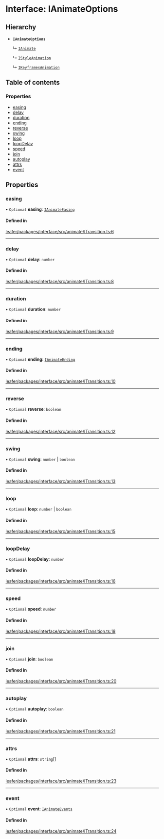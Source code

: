 # Interface: IAnimateOptions

## Hierarchy

- **`IAnimateOptions`**

  ↳ [`IAnimate`](IAnimate.md)

  ↳ [`IStyleAnimation`](IStyleAnimation.md)

  ↳ [`IKeyframesAnimation`](IKeyframesAnimation.md)

## Table of contents

### Properties

- [easing](IAnimateOptions.md#easing)
- [delay](IAnimateOptions.md#delay)
- [duration](IAnimateOptions.md#duration)
- [ending](IAnimateOptions.md#ending)
- [reverse](IAnimateOptions.md#reverse)
- [swing](IAnimateOptions.md#swing)
- [loop](IAnimateOptions.md#loop)
- [loopDelay](IAnimateOptions.md#loopdelay)
- [speed](IAnimateOptions.md#speed)
- [join](IAnimateOptions.md#join)
- [autoplay](IAnimateOptions.md#autoplay)
- [attrs](IAnimateOptions.md#attrs)
- [event](IAnimateOptions.md#event)

## Properties

### easing

• `Optional` **easing**: [`IAnimateEasing`](../modules.md#ianimateeasing)

#### Defined in

[leafer/packages/interface/src/animate/ITransition.ts:6](https://github.com/leaferjs/leafer/blob/4821e21/packages/interface/src/animate/ITransition.ts#L6)

___

### delay

• `Optional` **delay**: `number`

#### Defined in

[leafer/packages/interface/src/animate/ITransition.ts:8](https://github.com/leaferjs/leafer/blob/4821e21/packages/interface/src/animate/ITransition.ts#L8)

___

### duration

• `Optional` **duration**: `number`

#### Defined in

[leafer/packages/interface/src/animate/ITransition.ts:9](https://github.com/leaferjs/leafer/blob/4821e21/packages/interface/src/animate/ITransition.ts#L9)

___

### ending

• `Optional` **ending**: [`IAnimateEnding`](../modules.md#ianimateending)

#### Defined in

[leafer/packages/interface/src/animate/ITransition.ts:10](https://github.com/leaferjs/leafer/blob/4821e21/packages/interface/src/animate/ITransition.ts#L10)

___

### reverse

• `Optional` **reverse**: `boolean`

#### Defined in

[leafer/packages/interface/src/animate/ITransition.ts:12](https://github.com/leaferjs/leafer/blob/4821e21/packages/interface/src/animate/ITransition.ts#L12)

___

### swing

• `Optional` **swing**: `number` \| `boolean`

#### Defined in

[leafer/packages/interface/src/animate/ITransition.ts:13](https://github.com/leaferjs/leafer/blob/4821e21/packages/interface/src/animate/ITransition.ts#L13)

___

### loop

• `Optional` **loop**: `number` \| `boolean`

#### Defined in

[leafer/packages/interface/src/animate/ITransition.ts:15](https://github.com/leaferjs/leafer/blob/4821e21/packages/interface/src/animate/ITransition.ts#L15)

___

### loopDelay

• `Optional` **loopDelay**: `number`

#### Defined in

[leafer/packages/interface/src/animate/ITransition.ts:16](https://github.com/leaferjs/leafer/blob/4821e21/packages/interface/src/animate/ITransition.ts#L16)

___

### speed

• `Optional` **speed**: `number`

#### Defined in

[leafer/packages/interface/src/animate/ITransition.ts:18](https://github.com/leaferjs/leafer/blob/4821e21/packages/interface/src/animate/ITransition.ts#L18)

___

### join

• `Optional` **join**: `boolean`

#### Defined in

[leafer/packages/interface/src/animate/ITransition.ts:20](https://github.com/leaferjs/leafer/blob/4821e21/packages/interface/src/animate/ITransition.ts#L20)

___

### autoplay

• `Optional` **autoplay**: `boolean`

#### Defined in

[leafer/packages/interface/src/animate/ITransition.ts:21](https://github.com/leaferjs/leafer/blob/4821e21/packages/interface/src/animate/ITransition.ts#L21)

___

### attrs

• `Optional` **attrs**: `string`[]

#### Defined in

[leafer/packages/interface/src/animate/ITransition.ts:23](https://github.com/leaferjs/leafer/blob/4821e21/packages/interface/src/animate/ITransition.ts#L23)

___

### event

• `Optional` **event**: [`IAnimateEvents`](IAnimateEvents.md)

#### Defined in

[leafer/packages/interface/src/animate/ITransition.ts:24](https://github.com/leaferjs/leafer/blob/4821e21/packages/interface/src/animate/ITransition.ts#L24)

